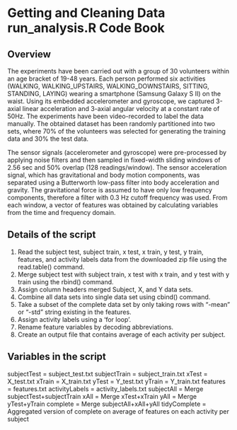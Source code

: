 # Getting and Cleaning Data run_analysis.R Code Book

## Overview

The experiments have been carried out with a group of 30 volunteers within an age bracket of 19-48 years. Each person performed six activities (WALKING, WALKING_UPSTAIRS, WALKING_DOWNSTAIRS, SITTING, STANDING, LAYING) wearing a smartphone (Samsung Galaxy S II) on the waist. Using its embedded accelerometer and gyroscope, we captured 3-axial linear acceleration and 3-axial angular velocity at a constant rate of 50Hz. The experiments have been video-recorded to label the data manually. The obtained dataset has been randomly partitioned into two sets, where 70% of the volunteers was selected for generating the training data and 30% the test data. 

The sensor signals (accelerometer and gyroscope) were pre-processed by applying noise filters and then sampled in fixed-width sliding windows of 2.56 sec and 50% overlap (128 readings/window). The sensor acceleration signal, which has gravitational and body motion components, was separated using a Butterworth low-pass filter into body acceleration and gravity. The gravitational force is assumed to have only low frequency components, therefore a filter with 0.3 Hz cutoff frequency was used. From each window, a vector of features was obtained by calculating variables from the time and frequency domain.

## Details of the script

1. Read the subject test, subject train, x test, x train, y test, y train, features, and activity labels data from the downloaded zip file using the read.table() command.
2. Merge subject test with subject train, x test with x train, and y test with y train using the rbind() command.
3. Assign column headers merged Subject, X, and Y data sets.
4. Combine all data sets into single data set using cbind() command.
5. Take a subset of the complete data set by only taking rows with “-mean” or “-std” string existing in the features.
6. Assign activity labels using a ‘for loop’.
7. Rename feature variables by decoding abbreviations.
8. Create an output file that contains average of each activity per subject.

## Variables in the script
subjectTest = subject_test.txt
subjectTrain = subject_train.txt
xTest = X_test.txt
xTrain = X_train.txt
yTest = Y_test.txt
yTrain = Y_train.txt
features = features.txt
activityLabels = activity_labels.txt
subjectAll = Merge subjectTest+subjectTrain
xAll = Merge xTest+xTrain
yAll = Merge yTest+yTrain
complete = Merge subjectAll+xAll+yAll
tidyComplete = Aggregated version of complete on average of features on each activity per subject
 


